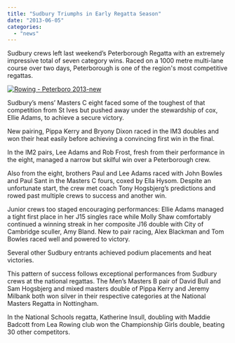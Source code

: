 ```yaml
---
title: "Sudbury Triumphs in Early Regatta Season"
date: "2013-06-05"
categories:
  - "news"
---
```


Sudbury crews left last weekend’s Peterborough Regatta with an extremely impressive total of seven category wins. Raced on a 1000 metre multi-lane course over two days, Peterborough is one of the region's most competitive regattas.

[![Rowing - Peterboro 2013-new](/assets/news/images/Rowing-Peterboro-2013-new.jpg)](http://sudburyrowingclub.org.uk/sudbury-triumphs-in-early-regatta-season/1152/rowing-peterboro-2013-new)

Sudbury’s mens’ Masters C eight faced some of the toughest of that competition from St Ives but pushed away under the stewardship of cox, Ellie Adams, to achieve a secure victory.

New pairing, Pippa Kerry and Bryony Dixon raced in the IM3 doubles and won their heat easily before achieving a convincing first win in the final.

In the IM2 pairs, Lee Adams and Rob Frost, fresh from their performance in the eight, managed a narrow but skilful win over a Peterborough crew.

Also from the eight, brothers Paul and Lee Adams raced with John Bowles and Paul Sant in the Masters C fours, coxed by Ella Hysom. Despite an unfortunate start, the crew met coach Tony Hogsbjerg’s predictions and rowed past multiple crews to success and another win.

Junior crews too staged encouraging performances: Ellie Adams managed a tight first place in her J15 singles race while Molly Shaw comfortably continued a winning streak in her composite J16 double with City of Cambridge sculler, Amy Bland. New to pair racing, Alex Blackman and Tom Bowles raced well and powered to victory.

Several other Sudbury entrants achieved podium placements and heat victories.

This pattern of success follows exceptional performances from Sudbury crews at the national regattas. The Men’s Masters B pair of David Bull and Sam Hogsbjerg and mixed masters double of Pippa Kerry and Jeremy Milbank both won silver in their respective categories at the National Masters Regatta in Nottingham.

In the National Schools regatta, Katherine Insull, doubling with Maddie Badcott from Lea Rowing club won the Championship Girls double, beating 30 other competitors.
